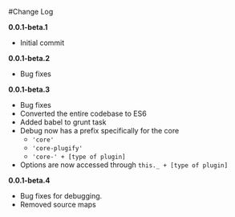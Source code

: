 #Change Log

**0.0.1-beta.1**

* Initial commit

**0.0.1-beta.2**

* Bug fixes

**0.0.1-beta.3**

* Bug fixes
* Converted the entire codebase to ES6
* Added babel to grunt task
* Debug now has a prefix specifically for the core
	* `'core'`
	* `'core-plugify'`
	* `'core-' + [type of plugin]`
* Options are now accessed through `this._ + [type of plugin]` 

**0.0.1-beta.4**

* Bug fixes for debugging.
* Removed source maps